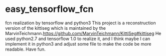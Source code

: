 # easy_tensorflow_fcn
fcn realization by tensorflow and python3 This project is a reconstruction version of the kittiseg which is maintained by the MarvinTeichmann.https://github.com/MarvinTeichmann/KittiSeg#kittiseg He used python2.7 and tensorflow 1.0 to realize it, and I think maybe I can implement it in python3 and adjust some file to make the code be more readable. Have fun.
